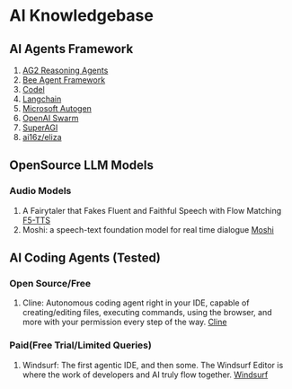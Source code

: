 # AI Knowledgebase

## AI Agents Framework

1. [AG2 Reasoning Agents](https://ag2ai.github.io/ag2/blog/2024/12/02/ReasoningAgent2/)
2. [Bee Agent Framework](https://github.com/i-am-bee/bee-agent-framework)
3. [Codel](https://github.com/semanser/codel)
4. [Langchain](https://python.langchain.com/v0.1/docs/modules/agents/)
5. [Microsoft Autogen](https://microsoft.github.io/autogen/0.2/)
6. [OpenAI Swarm](https://github.com/openai/swarm)
7. [SuperAGI](https://github.com/TransformerOptimus/SuperAGI)
8. [ai16z/eliza](https://ai16z.github.io/eliza/)

## OpenSource LLM Models
### Audio Models
1. A Fairytaler that Fakes Fluent and Faithful Speech with Flow Matching [F5-TTS](https://github.com/SWivid/F5-TTS)
2. Moshi: a speech-text foundation model for real time dialogue [Moshi](https://github.com/kyutai-labs/moshi)

## AI Coding Agents (Tested)
### Open Source/Free
1. Cline: Autonomous coding agent right in your IDE, capable of creating/editing files, executing commands, using the browser, and more with your permission every step of the way. [Cline](https://github.com/cline/cline)

### Paid(Free Trial/Limited Queries)
1. Windsurf: The first agentic IDE, and then some. The Windsurf Editor is where the work of developers and AI truly flow together. [Windsurf](https://codeium.com/windsurf)
